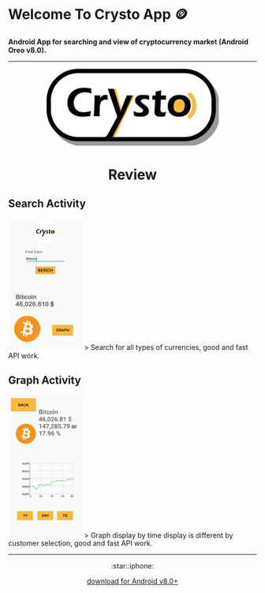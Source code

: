 # Welcome To Crysto App 🪙
**Android App for searching and view of cryptocurrency market (Android Oreo v8.0).**
***
<div align="center">
  <a href="https://github.com/BENJAMIN-1-WS/android_studio/blob/master/APK/app-debug.apk"><img src="https://raw.githubusercontent.com/BENJAMIN-1-WS/full_stack_crysto/master/logo.png" width="350"></a>
</div>

<div align="center">
 <h1> Review</h1>
</div>
<h2>Search Activity</h2>

<img src="https://raw.githubusercontent.com/BENJAMIN-1-WS/android_studio/master/review/Screenshot_1628671552.png" width="150">
> Search for all types of currencies, good and fast API work.


<h2>Graph Activity</h2>
  <img src="https://raw.githubusercontent.com/BENJAMIN-1-WS/android_studio/master/review/Screenshot_1628671569.png" width="150">
> Graph display by time display is different by customer selection, good and fast API work.

  

 ***
 <div align="center">
:star::iphone:
  
  
[download for Android v8.0+](https://github.com/BENJAMIN-1-WS/android_studio/blob/master/APK/app-debug.apk)


 </div>
